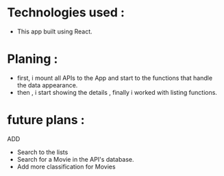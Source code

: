# Technologies used :

- This app built using React.

# Planing :

- first, i mount all APIs to the App and start to the functions that handle the data appearance.
- then , i start showing the details , finally i worked with listing functions.

# future plans :

ADD

- Search to the lists
- Search for a Movie in the API's database.
- Add more classification for Movies
